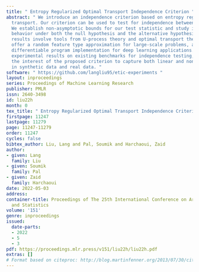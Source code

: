```yaml
---
title: " Entropy Regularized Optimal Transport Independence Criterion "
abstract: " We introduce an independence criterion based on entropy regularized optimal
  transport. Our criterion can be used to test for independence between two samples.
  We establish non-asymptotic bounds for our test statistic and study its statistical
  behavior under both the null hypothesis and the alternative hypothesis. The theoretical
  results involve tools from U-process theory and optimal transport theory. We also
  offer a random feature type approximation for large-scale problems, as well as a
  differentiable program implementation for deep learning applications. We present
  experimental results on existing benchmarks for independence testing, illustrating
  the interest of the proposed criterion to capture both linear and nonlinear dependencies
  in synthetic data and real data. "
software: " https://github.com/langliu95/etic-experiments "
layout: inproceedings
series: Proceedings of Machine Learning Research
publisher: PMLR
issn: 2640-3498
id: liu22h
month: 0
tex_title: " Entropy Regularized Optimal Transport Independence Criterion "
firstpage: 11247
lastpage: 11279
page: 11247-11279
order: 11247
cycles: false
bibtex_author: Liu, Lang and Pal, Soumik and Harchaoui, Zaid
author:
- given: Lang
  family: Liu
- given: Soumik
  family: Pal
- given: Zaid
  family: Harchaoui
date: 2022-05-03
address:
container-title: Proceedings of The 25th International Conference on Artificial Intelligence
  and Statistics
volume: '151'
genre: inproceedings
issued:
  date-parts:
  - 2022
  - 5
  - 3
pdf: https://proceedings.mlr.press/v151/liu22h/liu22h.pdf
extras: []
# Format based on citeproc: http://blog.martinfenner.org/2013/07/30/citeproc-yaml-for-bibliographies/
---
```

